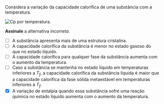 Considera a variação da capacidade calorífica de uma substância com a temperatura.

![Cp por temperatura.](2A15-1P.svg)

**Assinale** a alternativa *incorreta*.

- [ ] A substância apresenta mais de uma estrutura cristalina.
- [ ] A capacidade calorífica da substância é menor no estado gasoso do que no estado líquido.
- [ ] A capacidade calorífica para qualquer fase da substância aumenta com o aumento da temperatura.
- [ ] Caso a substância se mantenha no estado líquido em temperaturas inferiores a $T_f$, a capacidade calorífica da substância líquida é maior que a capacidade calorífica da fase sólida metaestável em temperaturas inferiores à $T_f$.
- [x] A variação de entalpia quando essa substância sofre uma reação química no estado líquido aumenta com o aumento da temperatura.   
